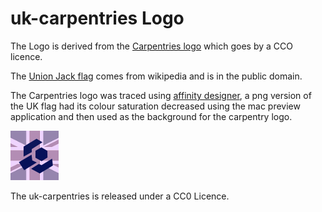 # uk-carpentries Logo

The Logo is derived from the [Carpentries logo](https://github.com/carpentries/logo) which goes by a CCO licence.

The [Union Jack flag](https://en.wikipedia.org/wiki/File:Flag_of_the_United_Kingdom.svg) comes from wikipedia and is in the public domain.

The Carpentries logo was traced using [affinity designer](https://affinity.serif.com/en-gb/designer/), a png version of the UK flag had its colour
saturation decreased using the mac preview application and then used as the background for the carpentry logo.

![uk-carpentries logo](UKCarpLogo.png)

The uk-carpentries is released under a CC0 Licence.

